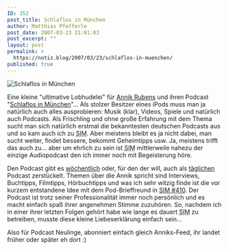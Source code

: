 ```yaml
---
ID: 352
post_title: Schlaflos in München
author: Matthias Pfefferle
post_date: 2007-03-23 21:01:03
post_excerpt: ""
layout: post
permalink: >
  https://notiz.blog/2007/03/23/schlaflos-in-muenchen/
published: true
---
```

<img class="aligncenter" src='http://notiz.blog/wp-content/uploads/2007/03/sim.jpg' alt='Schlaflos in München' />

Eine kleine "ultimative Lobhudelei" für <a href="http://www.podsitter.com/wordpress/?page_id=10">Annik Rubens</a> und ihren Podcast "<a href="http://www.schlaflosinmuenchen.net/">Schlaflos in München</a>"... Als stolzer Besitzer eines iPods muss man ja natürlich auch alles ausprobieren: Musik (klar), Videos, Spiele und natürlich auch Podcasts. Als Frischling und ohne große Erfahrung mit dem Thema sucht man sich natürlich erstmal die bekanntesten deutschen Podcasts aus und so kam auch ich zu <abbr title="Schlaflos in München">SIM</abbr>. Aber meistens bleibt es ja nicht dabei, man sucht weiter, findet bessere, bekommt Geheimtipps usw. Ja, meistens trifft das auch zu... aber um ehrlich zu sein ist <abbr title="Schlaflos in München">SIM</abbr> mittlerweile nahezu der einzige Audiopodcast den ich immer noch mit Begeisterung höre.
<!--more-->
Den Podcast gibt es <a href="http://feeds.schlaflosinmuenchen.com/weeklysim.xml">wöchentlich</a> oder, für den der will, auch als <a href="http://feeds.schlaflosinmuenchen.com/dailysim.xml">täglichen</a> Podcast zerstückelt. Themen über die Annik spricht sind Interviews, Buchtipps, Filmtipps, Hörbuchtipps und was ich sehr witzig finde ist die vor kurzem entstandene Idee mit dem Pod-Brieffreund in <a href="http://www.podsitter.com/wordpress/?p=68">SIM #410</a>. Der Podcast ist trotz seiner Professionalität immer noch persönlich und es macht einfach spaß ihrer angenehmen Stimme zuzuhören. So, nachdem ich in einer ihrer letzten Folgen gehört habe wie lange es dauert <abbr title="Schlaflos in München">SIM</abbr> zu betreiben, musste diese kleine Liebeserklärung einfach sein...

Also für Podcast Neulinge, abonniert einfach gleich Anniks-Feed, ihr landet früher oder später eh dort :)
